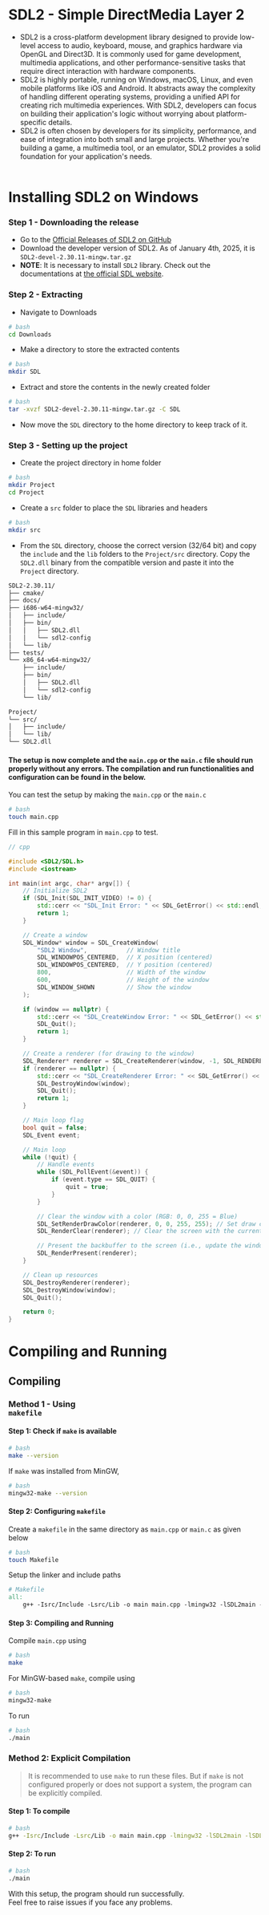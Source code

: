 # SDL2 - Simple DirectMedia Layer 2
- SDL2 is a cross-platform development library designed to provide low-level access to audio, keyboard, mouse, and graphics hardware via OpenGL and Direct3D. It is commonly used for game development, multimedia applications, and other performance-sensitive tasks that require direct interaction with hardware components.
- SDL2 is highly portable, running on Windows, macOS, Linux, and even mobile platforms like iOS and Android. It abstracts away the complexity of handling different operating systems, providing a unified API for creating rich multimedia experiences. With SDL2, developers can focus on building their application's logic without worrying about platform-specific details.
- SDL2 is often chosen by developers for its simplicity, performance, and ease of integration into both small and large projects. Whether you're building a game, a multimedia tool, or an emulator, SDL2 provides a solid foundation for your application's needs.
<br><br>

# Installing SDL2 on Windows
### Step 1 - Downloading the release
- Go to the [Official Releases of SDL2  on GitHub](https://github.com/libsdl-org/SDL/releases)
- Download the developer version of SDL2. As of January 4th, 2025, it is <code>SDL2-devel-2.30.11-mingw.tar.gz</code>
- **NOTE**: It is necessary to install <code>SDL2</code> library. Check out the documentations at [the official SDL website](https://libsdl.org/).
### Step 2 - Extracting
- Navigate to Downloads
```sh
# bash
cd Downloads
```
- Make a directory to store the extracted contents
```sh
# bash
mkdir SDL
```
- Extract and store the contents in the newly created folder
```sh
# bash
tar -xvzf SDL2-devel-2.30.11-mingw.tar.gz -C SDL
```
- Now move the <code>SDL</code> directory to the home directory to keep track of it.

### Step 3 - Setting up the project
- Create the project directory in home folder
```sh
# bash
mkdir Project
cd Project
```
- Create a <code>src</code> folder to place the <code>SDL</code> libraries and headers
```sh
# bash
mkdir src
```
- From the <code>SDL</code> directory, choose the correct version (32/64 bit) and copy the <code>include</code> and the <code>lib</code> folders to the <code>Project/src</code> directory.
Copy the <code>SDL2.dll</code> binary from the compatible version and paste it into the <code>Project</code> directory. 

```sh
SDL2-2.30.11/
├── cmake/
├── docs/
├── i686-w64-mingw32/
│   ├── include/
│   ├── bin/
│   │   ├── SDL2.dll
│   │   └── sdl2-config
│   └── lib/
├── tests/
└── x86_64-w64-mingw32/
    ├── include/
    ├── bin/
    │   ├── SDL2.dll
    │   └── sdl2-config
    └── lib/
```

```sh
Project/
└── src/
│   ├── include/
│   └── lib/
└── SDL2.dll
```

#### The setup is now complete and the <code>main.cpp</code> or the <code>main.c</code> file should run properly without any errors. The compilation and run functionalities and configuration can be found in the below.

You can test the setup by making the <code>main.cpp</code> or the <code>main.c</code>
```sh
# bash
touch main.cpp
```
Fill in this sample program in <code>main.cpp</code> to test.
```cpp
// cpp

#include <SDL2/SDL.h>
#include <iostream>

int main(int argc, char* argv[]) {
    // Initialize SDL2
    if (SDL_Init(SDL_INIT_VIDEO) != 0) {
        std::cerr << "SDL_Init Error: " << SDL_GetError() << std::endl;
        return 1;
    }

    // Create a window
    SDL_Window* window = SDL_CreateWindow(
        "SDL2 Window",           // Window title
        SDL_WINDOWPOS_CENTERED,  // X position (centered)
        SDL_WINDOWPOS_CENTERED,  // Y position (centered)
        800,                     // Width of the window
        600,                     // Height of the window
        SDL_WINDOW_SHOWN         // Show the window
    );

    if (window == nullptr) {
        std::cerr << "SDL_CreateWindow Error: " << SDL_GetError() << std::endl;
        SDL_Quit();
        return 1;
    }

    // Create a renderer (for drawing to the window)
    SDL_Renderer* renderer = SDL_CreateRenderer(window, -1, SDL_RENDERER_ACCELERATED);
    if (renderer == nullptr) {
        std::cerr << "SDL_CreateRenderer Error: " << SDL_GetError() << std::endl;
        SDL_DestroyWindow(window);
        SDL_Quit();
        return 1;
    }

    // Main loop flag
    bool quit = false;
    SDL_Event event;

    // Main loop
    while (!quit) {
        // Handle events
        while (SDL_PollEvent(&event)) {
            if (event.type == SDL_QUIT) {
                quit = true;
            }
        }

        // Clear the window with a color (RGB: 0, 0, 255 = Blue)
        SDL_SetRenderDrawColor(renderer, 0, 0, 255, 255); // Set draw color to blue
        SDL_RenderClear(renderer); // Clear the screen with the current color

        // Present the backbuffer to the screen (i.e., update the window)
        SDL_RenderPresent(renderer);
    }

    // Clean up resources
    SDL_DestroyRenderer(renderer);
    SDL_DestroyWindow(window);
    SDL_Quit();

    return 0;
}
```

# Compiling and Running 

## **Compiling**
### Method 1 - Using <code> makefile</code>
#### Step 1: Check if <code>make</code> is available
```sh
# bash
make --version
```
If <code>make</code> was installed from MinGW,
```sh
# bash
mingw32-make --version
```
#### Step 2: Configuring <code>makefile</code>
Create a <code>makefile</code> in the same directory as <code>main.cpp</code> or <code>main.c</code>
as given below
```sh
# bash
touch Makefile
```
Setup the linker and include paths
```makefile
# Makefile
all:
    g++ -Isrc/Include -Lsrc/Lib -o main main.cpp -lmingw32 -lSDL2main -lSDL2
```
#### Step 3: Compiling and Running
Compile <code>main.cpp</code> using 
```sh
# bash
make
```
For MinGW-based <code>make</code>, compile using
```sh
# bash
mingw32-make
```
To run
```sh
# bash
./main
```

### Method 2: Explicit Compilation
> It is recommended to use <code>make</code> to run these files. But if <code>make</code> is not configured properly or does not support a system, the program can be explicitly compiled.

#### Step 1: To compile
```sh
# bash
g++ -Isrc/Include -Lsrc/Lib -o main main.cpp -lmingw32 -lSDL2main -lSDL2
```
#### Step 2: To run
```sh
# bash
./main
```

With this setup, the program should run successfully.<br>
Feel free to raise issues if you face any problems.
